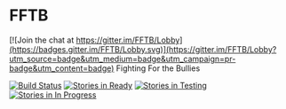 # FFTB

[![Join the chat at https://gitter.im/FFTB/Lobby](https://badges.gitter.im/FFTB/Lobby.svg)](https://gitter.im/FFTB/Lobby?utm_source=badge&utm_medium=badge&utm_campaign=pr-badge&utm_content=badge)
Fighting For the Bullies

[![Build Status](https://travis-ci.org/matuck/FFTB.svg?branch=master)](https://travis-ci.org/matuck/FFTB)
[![Stories in Ready](https://badge.waffle.io/matuck/FFTB.svg?label=ready&title=Ready)](http://waffle.io/matuck/FFTB)
[![Stories in Testing](https://badge.waffle.io/matuck/FFTB.svg?label=testing&title=Testing)](http://waffle.io/matuck/FFTB)
[![Stories in In Progress](https://badge.waffle.io/matuck/FFTB.svg?label=In%20Progress&title=In%20Progress)](http://waffle.io/matuck/FFTB)
